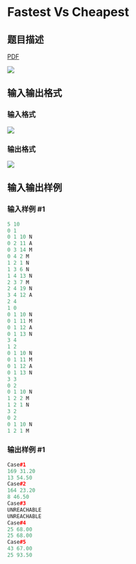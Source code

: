 # Fastest Vs Cheapest

## 题目描述

[problemUrl]: https://uva.onlinejudge.org/index.php?option=com_onlinejudge&Itemid=8&category=16&page=show_problem&problem=1413

[PDF](https://uva.onlinejudge.org/external/104/p10472.pdf)

![](https://cdn.luogu.com.cn/upload/vjudge_pic/UVA10472/f519296452673fcfc3d4792671e5094193c11161.png)

## 输入输出格式

### 输入格式

![](https://cdn.luogu.com.cn/upload/vjudge_pic/UVA10472/fb6722926e3e892eb4000a6d18fc31abe4bd200c.png)

### 输出格式

![](https://cdn.luogu.com.cn/upload/vjudge_pic/UVA10472/0e91a8eb66b6f9b770c2e78adad1bcd7a6062ba8.png)

## 输入输出样例

### 输入样例 #1

```cpp
5 10
0 1
0 1 10 N
0 2 11 A
0 3 14 M
0 4 2 M
1 2 1 N
1 3 6 N
1 4 13 N
2 3 7 M
2 4 19 N
3 4 12 A
2 4
1 0
0 1 10 N
0 1 11 M
0 1 12 A
0 1 13 N
3 4
1 2
0 1 10 N
0 1 11 M
0 1 12 A
0 1 13 N
3 3
0 2
0 1 10 N
1 2 2 M
1 2 1 N
3 2
0 2
0 1 10 N
1 2 1 M
```


### 输出样例 #1

```cpp
Case#1
169 31.20
13 54.50
Case#2
164 23.20
8 46.50
Case#3
UNREACHABLE
UNREACHABLE
Case#4
25 68.00
25 68.00
Case#5
43 67.00
25 93.50
```



